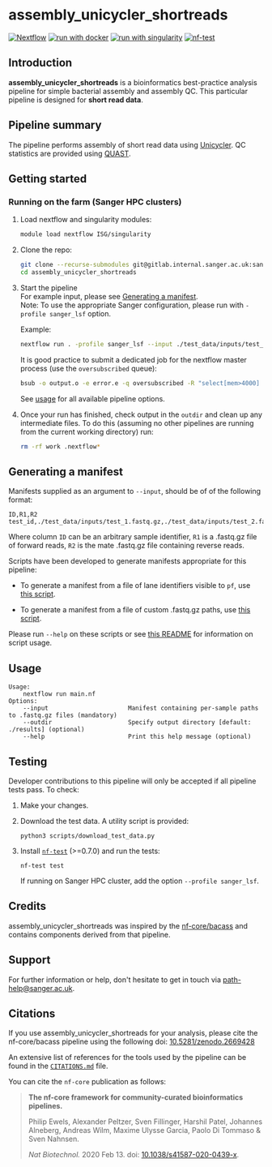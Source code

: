 # assembly_unicycler_shortreads

[![Nextflow](https://img.shields.io/badge/nextflow%20DSL2-%E2%89%A521.04.0-23aa62.svg?labelColor=000000)](https://www.nextflow.io/)
[![run with docker](https://img.shields.io/badge/run%20with-docker-0db7ed?labelColor=000000&logo=docker)](https://www.docker.com/)
[![run with singularity](https://img.shields.io/badge/run%20with-singularity-1d355c.svg?labelColor=000000)](https://sylabs.io/docs/)
[![nf-test](https://img.shields.io/badge/tested_with-nf--test-337ab7.svg)](https://github.com/askimed/nf-test)

## Introduction

**assembly_unicycler_shortreads** is a bioinformatics best-practice analysis pipeline for simple bacterial assembly and assembly QC. This particular pipeline is designed for **short read data**.

## Pipeline summary

The pipeline performs assembly of short read data using [Unicycler](https://github.com/rrwick/Unicycler). QC statistics are provided using [QUAST](http://bioinf.spbau.ru/quast).

## Getting started

### Running on the farm (Sanger HPC clusters)

1. Load nextflow and singularity modules:
   ```bash
   module load nextflow ISG/singularity
   ```

2. Clone the repo:
   ```bash
   git clone --recurse-submodules git@gitlab.internal.sanger.ac.uk:sanger-pathogens/pipelines/assembly_unicycler_shortreads.git
   cd assembly_unicycler_shortreads
   ```

3. Start the pipeline  
   For example input, please see [Generating a manifest](#generating-a-manifest).  
   Note: To use the appropriate Sanger configuration, please run with `-profile sanger_lsf` option.

   Example:
   ```bash
   nextflow run . -profile sanger_lsf --input ./test_data/inputs/test_manifest.csv --outdir my_output
   ```

   It is good practice to submit a dedicated job for the nextflow master process (use the `oversubscribed` queue):
   ```bash
   bsub -o output.o -e error.e -q oversubscribed -R "select[mem>4000] rusage[mem=4000]" -M4000 nextflow run . -profile sanger_lsf --input ./test_data/inputs/test_manifest.csv --outdir my_output
   ```

   See [usage](#usage) for all available pipeline options.

4. Once your run has finished, check output in the `outdir` and clean up any intermediate files. To do this (assuming no other pipelines are running from the current working directory) run:

   ```bash
   rm -rf work .nextflow*
   ```

## Generating a manifest

Manifests supplied as an argument to `--input`, should be of of the following format:

```console
ID,R1,R2
test_id,./test_data/inputs/test_1.fastq.gz,./test_data/inputs/test_2.fastq.gz
```

Where column `ID` can be an arbitrary sample identifier, `R1` is a .fastq.gz file of forward reads, `R2` is the mate .fastq.gz file containing reverse reads. 

Scripts have been developed to generate manifests appropriate for this pipeline:

- To generate a manifest from a file of lane identifiers visible to `pf`, use [this script](https://gitlab.internal.sanger.ac.uk/sanger-pathogens/pipelines/metawrap_qc/-/blob/main/generate_manifest_from_lanes.sh).

- To generate a manifest from a file of custom .fastq.gz paths, use [this script](https://gitlab.internal.sanger.ac.uk/sanger-pathogens/pipelines/metawrap_qc/-/blob/main/generate_manifest.sh).

Please run `--help` on these scripts or see [this README](https://gitlab.internal.sanger.ac.uk/sanger-pathogens/pipelines/metawrap_qc#generating-manifests) for information on script usage.

## Usage

```console
Usage:
    nextflow run main.nf
Options:
    --input                      Manifest containing per-sample paths to .fastq.gz files (mandatory)
    --outdir                     Specify output directory [default: ./results] (optional)
    --help                       Print this help message (optional)
```

## Testing

Developer contributions to this pipeline will only be accepted if all pipeline tests pass. To check:

1. Make your changes.

2. Download the test data. A utility script is provided:

   ```
   python3 scripts/download_test_data.py
   ```

3. Install [`nf-test`](https://code.askimed.com/nf-test/installation/) (>=0.7.0) and run the tests:

   ```
   nf-test test
   ```

   If running on Sanger HPC cluster, add the option `--profile sanger_lsf`.

## Credits

assembly_unicycler_shortreads was inspired by the [nf-core/bacass](https://github.com/nf-core/bacass) and contains components derived from that pipeline.

## Support

For further information or help, don't hesitate to get in touch via [path-help@sanger.ac.uk](mailto:path-help@sanger.ac.uk).

## Citations

If you use assembly_unicycler_shortreads for your analysis, please cite the nf-core/bacass pipeline using the following doi: [10.5281/zenodo.2669428](https://doi.org/10.5281/zenodo.2669428)

An extensive list of references for the tools used by the pipeline can be found in the [`CITATIONS.md`](CITATIONS.md) file.

You can cite the `nf-core` publication as follows:

> **The nf-core framework for community-curated bioinformatics pipelines.**
>
> Philip Ewels, Alexander Peltzer, Sven Fillinger, Harshil Patel, Johannes Alneberg, Andreas Wilm, Maxime Ulysse Garcia, Paolo Di Tommaso & Sven Nahnsen.
>
> _Nat Biotechnol._ 2020 Feb 13. doi: [10.1038/s41587-020-0439-x](https://dx.doi.org/10.1038/s41587-020-0439-x).
